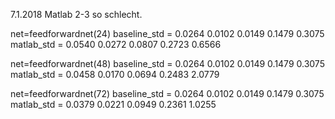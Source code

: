 7.1.2018
Matlab 2-3 so schlecht.

net=feedforwardnet(24)
baseline_std =  0.0264    0.0102    0.0149    0.1479    0.3075
matlab_std =    0.0540    0.0272    0.0807    0.2723    0.6566

net=feedforwardnet(48)
baseline_std =  0.0264    0.0102    0.0149    0.1479    0.3075
matlab_std =    0.0458    0.0170    0.0694    0.2483    2.0779

net=feedforwardnet(72)
baseline_std =  0.0264    0.0102    0.0149    0.1479    0.3075
matlab_std =    0.0379    0.0221    0.0949    0.2361    1.0255
